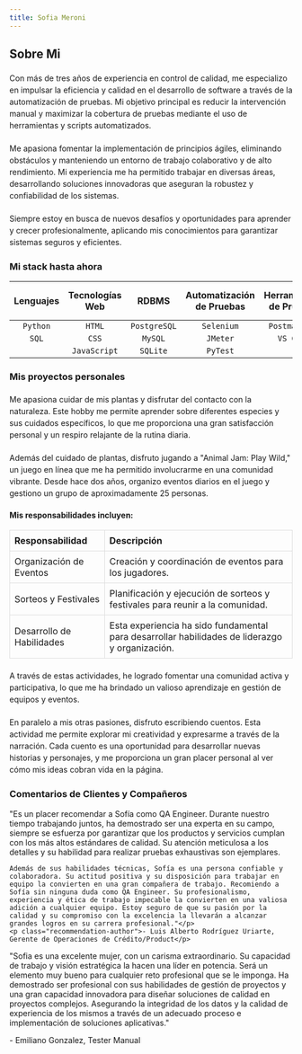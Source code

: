 ```yaml
---
title: Sofia Meroni
---
```

## Sobre Mi
<div style="margin-top: 20px; line-height: 1.5;">
Con más de tres años de experiencia en control de calidad, me especializo en impulsar la eficiencia y calidad en el desarrollo de software a través de la automatización de pruebas. Mi objetivo principal es reducir la intervención manual y maximizar la cobertura de pruebas mediante el uso de herramientas y scripts automatizados.
</div>

<div style="margin-top: 20px; line-height: 1.5;">
Me apasiona fomentar la implementación de principios ágiles, eliminando obstáculos y manteniendo un entorno de trabajo colaborativo y de alto rendimiento. Mi experiencia me ha permitido trabajar en diversas áreas, desarrollando soluciones innovadoras que aseguran la robustez y confiabilidad de los sistemas. 
</div>

<div style="margin-top: 20px; line-height: 1.5;">
Siempre estoy en busca de nuevos desafíos y oportunidades para aprender y crecer profesionalmente, aplicando mis conocimientos para garantizar sistemas seguros y eficientes.
</div>


### Mi stack hasta ahora

| Lenguajes    | Tecnologías Web | RDBMS         | Automatización de Pruebas | Herramientas de Pruebas | Control de Versiones |
| :----------: |:---------------:|:-------------:| :-----------------------:| :---------------------:| :-------------------:| 
| `Python`     | `HTML`          | `PostgreSQL`  | `Selenium`               | `Postman API`          | `Git`                |
| `SQL`        | `CSS`           | `MySQL`       | `JMeter`                 | `VS Code`              |                      |
|              | `JavaScript`    | `SQLite`      | `PyTest`                 |                        |                      |



### Mis proyectos personales
<div style="margin-top: 20px; line-height: 1.5;">
Me apasiona cuidar de mis plantas y disfrutar del contacto con la naturaleza. Este hobby me permite aprender sobre diferentes especies y sus cuidados específicos, lo que me proporciona una gran satisfacción personal y un respiro relajante de la rutina diaria.
</div>

<div style="margin-top: 20px; line-height: 1.5;">
Además del cuidado de plantas, disfruto jugando a "Animal Jam: Play Wild," un juego en línea que me ha permitido involucrarme en una comunidad vibrante. Desde hace dos años, organizo eventos diarios en el juego y gestiono un grupo de aproximadamente 25 personas.
</div>

#### Mis responsabilidades incluyen:

<table style="width: 100%; border-collapse: collapse;">
  <tr>
    <th style="border: 1px solid #ddd; padding: 8px; text-align: left;">Responsabilidad</th>
    <th style="border: 1px solid #ddd; padding: 8px; text-align: left;">Descripción</th>
  </tr>
  <tr>
    <td style="border: 1px solid #ddd; padding: 8px;">Organización de Eventos</td>
    <td style="border: 1px solid #ddd; padding: 8px;">Creación y coordinación de eventos para los jugadores.</td>
  </tr>
  <tr>
    <td style="border: 1px solid #ddd; padding: 8px;">Sorteos y Festivales</td>
    <td style="border: 1px solid #ddd; padding: 8px;">Planificación y ejecución de sorteos y festivales para reunir a la comunidad.</td>
  </tr>
  <tr>
    <td style="border: 1px solid #ddd; padding: 8px;">Desarrollo de Habilidades</td>
    <td style="border: 1px solid #ddd; padding: 8px;">Esta experiencia ha sido fundamental para desarrollar habilidades de liderazgo y organización.</td>
  </tr>
</table>

<div style="margin-top: 20px; line-height: 1.5;">
A través de estas actividades, he logrado fomentar una comunidad activa y participativa, lo que me ha brindado un valioso aprendizaje en gestión de equipos y eventos.
</div>

<div style="margin-top: 20px; line-height: 1.5;">
En paralelo a mis otras pasiones, disfruto escribiendo cuentos. Esta actividad me permite explorar mi creatividad y expresarme a través de la narración. Cada cuento es una oportunidad para desarrollar nuevas historias y personajes, y me proporciona un gran placer personal al ver cómo mis ideas cobran vida en la página.
</div>

### Comentarios de Clientes y Compañeros

<div class="recommendations-container">
  <div class="recommendation-card">
    <p class="recommendation-text">"Es un placer recomendar a Sofía como QA Engineer. Durante nuestro tiempo trabajando juntos, ha demostrado ser una experta en su campo, siempre se esfuerza por garantizar que los productos y servicios cumplan con los más altos estándares de calidad. Su atención meticulosa a los detalles y su habilidad para realizar pruebas exhaustivas son ejemplares.

    Además de sus habilidades técnicas, Sofía es una persona confiable y colaboradora. Su actitud positiva y su disposición para trabajar en equipo la convierten en una gran compañera de trabajo. Recomiendo a Sofía sin ninguna duda como QA Engineer. Su profesionalismo, experiencia y ética de trabajo impecable la convierten en una valiosa adición a cualquier equipo. Estoy seguro de que su pasión por la calidad y su compromiso con la excelencia la llevarán a alcanzar grandes logros en su carrera profesional."</p>
    <p class="recommendation-author">- Luis Alberto Rodríguez Uriarte, Gerente de Operaciones de Crédito/Product</p>
  </div>
  <div class="recommendation-card">
    <p class="recommendation-text">"Sofia es una excelente mujer, con un carisma extraordinario. Su capacidad de trabajo y visión estratégica la hacen una líder en potencia. Será un elemento muy bueno para cualquier reto profesional que se le imponga. Ha demostrado ser profesional con sus habilidades de gestión de proyectos y una gran capacidad innovadora para diseñar soluciones de calidad en proyectos complejos. Asegurando la integridad de los datos y la calidad de experiencia de los mismos a través de un adecuado proceso e implementación de soluciones aplicativas."</p>
    <p class="recommendation-author">- Emiliano Gonzalez, Tester Manual</p>
  </div>
</div>